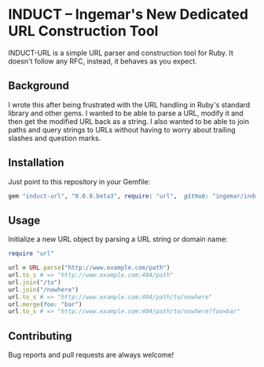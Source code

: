 # INDUCT – Ingemar's New Dedicated URL Construction Tool

INDUCT-URL is a simple URL parser and construction tool for Ruby. It doesn't follow any RFC, instead, it behaves as you expect.

## Background
I wrote this after being frustrated with the URL handling in Ruby's standard library and other gems. I wanted to be able to parse a URL, modify it and then get the modified URL back as a string. I also wanted to be able to join paths and query strings to URLs without having to worry about trailing slashes and question marks.

## Installation
Just point to this repository in your Gemfile:
```ruby
gem "induct-url", "0.0.0.beta3", require: "url",  github: "ingemar/induct-url", tag: "v0.0.0.beta3"
```

## Usage
Initialize a new URL object by parsing a URL string or domain name:
```ruby
require "url"

url = URL.parse("http://www.example.com/path")
url.to_s # => "http://www.example.com:404/path"
url.join("/to")
url.join("/nowhere")
url.to_s # => "http://www.example.com:404/path/to/nowhere"
url.merge(foo: "bar")
url.to_s # => "http://www.example.com:404/path/to/nowhere?foo=bar"
```

## Contributing

Bug reports and pull requests are always welcome!
